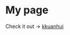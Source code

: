 # My page
Check it out -> <a href="https://kkuanhui.github.io/kkuanhui" target="_blank">kkuanhui</a>